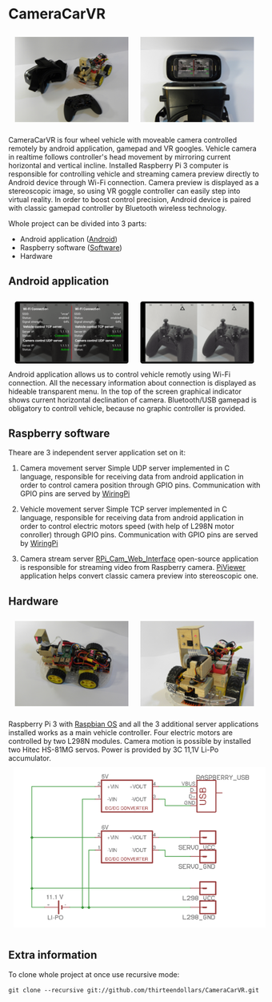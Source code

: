 # CameraCarVR

<div align="middle" >
<img src="imgs/set.JPG" width="45%" height="45%" hspace="10" vspace="10" />
<img src="imgs/phone_goggle.JPG" width="45%" height="45%" hspace="10" vspace="10" />
</div>

CameraCarVR is four wheel vehicle with moveable camera controlled remotely by android application, gamepad and VR googles. Vehicle camera in realtime follows controller's head movement by mirroring current horizontal and vertical incline. Installed Raspberry Pi 3 computer is responsible for controlling vehicle and streaming camera preview directly to Android device through Wi-Fi connection. Camera preview is displayed as a stereoscopic image, so using VR goggle controller can easily step into virtual reality. In order to boost control precision, Android device is paired with classic gamepad controller by Bluetooth wireless technology.

Whole project can be divided into 3 parts:
* Android application ([Android](https://github.com/thirteendollars/cameracar-android))
* Raspberry software ([Software](https://github.com/thirteendollars/cameracar-raspberry))
* Hardware

## Android application
<div align="middle" >
<img src="imgs/appwithmenu.png" width="45%" height="45%" hspace="10" vspace="10" />
<img src="imgs/appwithoutmenu.png" width="45%" height="45%" hspace="10" vspace="10" />
</div>
Android application allows us to control vehicle remotly using Wi-Fi connection. All the necessary information about connection is displayed as hideable transparent menu. In the top of the screen graphical indicator shows current horizontal declination of camera. Bluetooth/USB gamepad is obligatory to controll vehicle, because no graphic controller is provided.

## Raspberry software
Theare are 3 independent server application set on it:
1) Camera movement server
Simple UDP server implemented in C language, responsible for receiving data from android application in order to control camera position through GPIO pins. Communication with GPIO pins are served by [WiringPi](http://wiringpi.com/) 

2) Vehicle movement server
Simple TCP server implemented in C language, responsible for receiving data from android application in order to control electric motors speed (with help of L298N motor conroller) through GPIO pins. Communication with GPIO pins are served by [WiringPi](http://wiringpi.com/) 

3) Camera stream server
[RPi_Cam_Web_Interface](https://github.com/silvanmelchior/RPi_Cam_Web_Interface) open-source application is responsible for streaming video from Raspberry camera. [PiViewer](https://github.com/patcat/PiView) application helps convert classic camera preview into stereoscopic one.

## Hardware
<div align="middle" >
<img src="imgs/vehicle1.JPG" width="45%" height="45%" hspace="10" vspace="10" />
<img src="imgs/vehicle2.JPG" width="45%" height="45%" hspace="10" vspace="10" />
</div>

Raspberry Pi 3 with [Raspbian OS](https://www.raspberrypi.org/downloads/raspbian/) and all the 3 additional server applications installed works as a main vehicle controller. Four electric motors are controlled by two L298N modules. Camera motion is possible by installed two Hitec HS-81MG servos. Power is provided by 3C 11,1V Li-Po accumulator.
<img src="imgs/eschema.png" hspace="10" vspace="10" />


## Extra information
To clone whole project at once use recursive mode:
```
git clone --recursive git://github.com/thirteendollars/CameraCarVR.git
```
